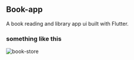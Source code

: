 ## Book-app

A book reading and library app ui built with Flutter.


### something like this

![book-store](https://user-images.githubusercontent.com/22290070/88853733-d55da480-d1f8-11ea-993c-af4cfe0287de.jpg)
